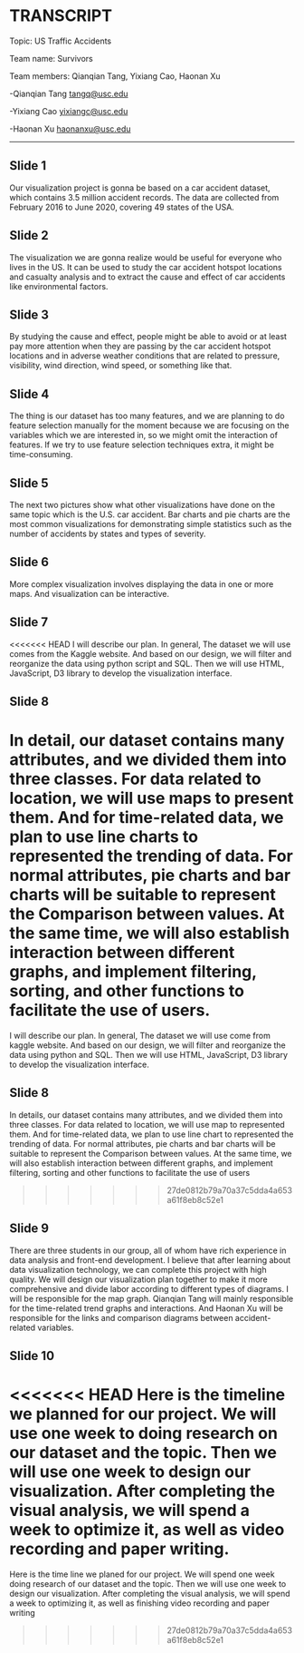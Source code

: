 # TRANSCRIPT

Topic: US Traffic Accidents

Team name: Survivors

Team members: Qianqian Tang, Yixiang Cao, Haonan Xu


-Qianqian Tang <tangq@usc.edu>

-Yixiang Cao <yixiangc@usc.edu>

-Haonan Xu <haonanxu@usc.edu>

---

## Slide 1
Our visualization project is gonna be based on a car accident dataset, which contains 3.5 million accident records. The data are collected from February 2016 to June 2020, covering 49 states of the USA.
## Slide 2
The visualization we are gonna realize would be useful for everyone who lives in the US. It can be used to study the car accident hotspot locations and casualty analysis and to extract the cause and effect of car accidents like environmental factors.
## Slide 3
By studying the cause and effect, people might be able to avoid or at least pay more attention when they are passing by the car accident hotspot locations and in adverse weather conditions that are related to pressure, visibility, wind direction, wind speed, or something like that.
## Slide 4
The thing is our dataset has too many features, and we are planning to do feature selection manually for the moment because we are focusing on the variables which we are interested in, so we might omit the interaction of features. If we try to use feature selection techniques extra, it might be time-consuming.
## Slide 5
The next two pictures show what other visualizations have done on the same topic which is the U.S. car accident. Bar charts and pie charts are the most common visualizations for demonstrating simple statistics such as the number of accidents by states and types of severity.  
## Slide 6
More complex visualization involves displaying the data in one or more maps. And visualization can be interactive.
## Slide 7
<<<<<<< HEAD
I will describe our plan. In general, The dataset we will use comes from the Kaggle website. And based on our design, we will filter and reorganize the data using python script and SQL. Then we will use HTML, JavaScript, D3 library to develop the visualization interface. 
## Slide 8
In detail, our dataset contains many attributes, and we divided them into three classes. For data related to location, we will use maps to present them. And for time-related data, we plan to use line charts to represented the trending of data. For normal attributes, pie charts and bar charts will be suitable to represent the 
Comparison between values. At the same time, we will also establish interaction between different graphs, and implement filtering, sorting, and other functions to facilitate the use of users. 
=======
I will describe our plan. In general, The dataset we will use come from kaggle website. And based on our design, we will filter and reorganize the data using python and SQL. Then we will use HTML, JavaScript, D3 library to develop the visualization interface. 
## Slide 8
In details, our dataset contains many attributes, and we divided them into three classes. For data related to location, we will use map to represented them. And for time-related data, we plan to use line chart to represented the trending of data. For normal attributes, pie charts and bar charts will be suitable to represent the 
Comparison between values. At the same time, we will also establish interaction between different graphs, and implement filtering, sorting and other functions to facilitate the use of users 
>>>>>>> 27de0812b79a70a37c5dda4a653a61f8eb8c52e1
## Slide 9
There are three students in our group, all of whom have rich experience in data analysis and front-end development. I believe that after learning about data visualization technology, we can complete this project with high quality. 
We will design our visualization plan together to make it more comprehensive and divide labor according to different types of diagrams. 
I will be responsible for the map graph. Qianqian Tang will mainly responsible for the time-related trend graphs and interactions. And Haonan Xu will be responsible for the links and comparison diagrams between accident-related variables.
## Slide 10
<<<<<<< HEAD
Here is the timeline we planned for our project. We will use one week to doing research on our dataset and the topic. Then we will use one week to design our visualization. 
After completing the visual analysis, we will spend a week to optimize it, as well as video recording and paper writing. 
=======
Here is the time line we planed for our project. We will spend one week doing research of our dataset and the topic. Then we will use one week to design our visualization. 
After completing the visual analysis, we will spend a week to optimizing it, as well as finishing video recording and paper writing 
>>>>>>> 27de0812b79a70a37c5dda4a653a61f8eb8c52e1
